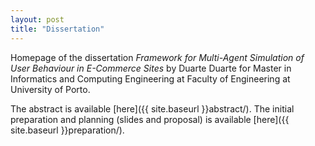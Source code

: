 ```yaml
---
layout: post
title: "Dissertation"
---
```


Homepage of the dissertation *Framework for Multi-Agent Simulation of User Behaviour in E-Commerce Sites*
by Duarte Duarte for Master in Informatics and Computing Engineering at Faculty of Engineering at University
of Porto.

The abstract is available [here]({{ site.baseurl }}abstract/). The initial preparation and planning (slides and proposal) is
available [here]({{ site.baseurl }}preparation/).
